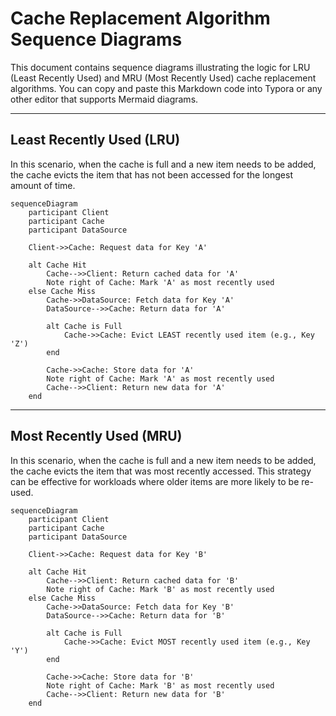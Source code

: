 # Cache Replacement Algorithm Sequence Diagrams

This document contains sequence diagrams illustrating the logic for LRU (Least Recently Used) and MRU (Most Recently Used) cache replacement algorithms. You can copy and paste this Markdown code into Typora or any other editor that supports Mermaid diagrams.

---

## Least Recently Used (LRU)

In this scenario, when the cache is full and a new item needs to be added, the cache evicts the item that has not been accessed for the longest amount of time.

```mermaid
sequenceDiagram
    participant Client
    participant Cache
    participant DataSource

    Client->>Cache: Request data for Key 'A'

    alt Cache Hit
        Cache-->>Client: Return cached data for 'A'
        Note right of Cache: Mark 'A' as most recently used
    else Cache Miss
        Cache->>DataSource: Fetch data for Key 'A'
        DataSource-->>Cache: Return data for 'A'

        alt Cache is Full
            Cache->>Cache: Evict LEAST recently used item (e.g., Key 'Z')
        end

        Cache->>Cache: Store data for 'A'
        Note right of Cache: Mark 'A' as most recently used
        Cache-->>Client: Return new data for 'A'
    end
```

---

## Most Recently Used (MRU)

In this scenario, when the cache is full and a new item needs to be added, the cache evicts the item that was most recently accessed. This strategy can be effective for workloads where older items are more likely to be re-used.

```mermaid
sequenceDiagram
    participant Client
    participant Cache
    participant DataSource

    Client->>Cache: Request data for Key 'B'

    alt Cache Hit
        Cache-->>Client: Return cached data for 'B'
        Note right of Cache: Mark 'B' as most recently used
    else Cache Miss
        Cache->>DataSource: Fetch data for Key 'B'
        DataSource-->>Cache: Return data for 'B'

        alt Cache is Full
            Cache->>Cache: Evict MOST recently used item (e.g., Key 'Y')
        end

        Cache->>Cache: Store data for 'B'
        Note right of Cache: Mark 'B' as most recently used
        Cache-->>Client: Return new data for 'B'
    end
```
